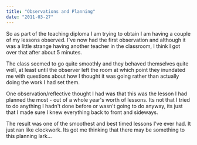 ```yaml
---
title: "Observations and Planning"
date: "2011-03-27"
---
```

<p>So as part of the teaching diploma I am trying to obtain I am having a couple of my lessons observed. I've now had the first observation and although it was a little strange having another teacher in the classroom, I think I got over that after about 5 minutes.</p>
<p>The class seemed to go quite smoothly and they behaved themselves quite well, at least until the observer left the room at which point they inundated me with questions about how I thought it was going rather than actually doing the work I had set them.</p>
<p>One observation/reflective thought I had was that this was the lesson I had planned the most - out of a whole year's worth of lessons. Its not that I tried to do anything I hadn't done before or wasn't going to do anyway, its just that I made sure I knew everything back to front and sideways.</p>
<p>The result was one of the smoothest and best timed lessons I've ever had. It just ran like clockwork. Its got me thinking that there may be something to this planning lark...</p>
